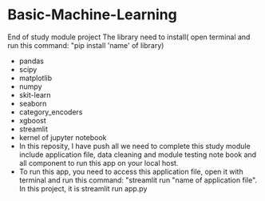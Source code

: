 # Basic-Machine-Learning
End of study module project
The library need to install( open terminal and run this command: "pip install 'name' of library)
- pandas
- scipy
- matplotlib
- numpy
- skit-learn
- seaborn
- category_encoders
- xgboost
- streamlit
- kernel of jupyter notebook
- In this reposity, I have push all we need to complete this study module include application file, data cleaning and module testing note book and all component to run this app on your local host.
- To run this app, you need to access this application file, open it with terminal and run this command: "streamlit run "name of application file". In this project, it is streamlit run app.py
